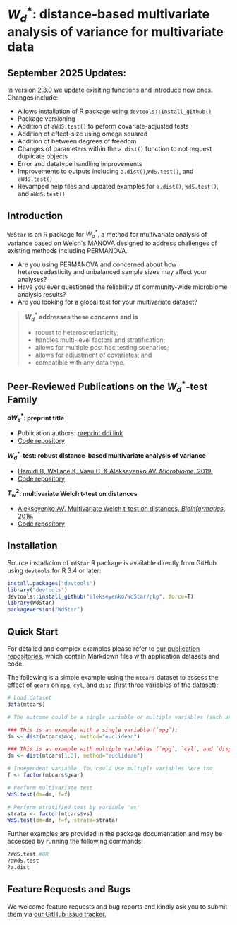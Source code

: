 

# $W_d^*$: distance-based multivariate analysis of variance for multivariate data

## September 2025 Updates:
In version 2.3.0 we update exisiting functions and introduce new ones. Changes include:
  - Allows [installation of R package using `devtools::install_github()`](https://github.com/bashirhamidi/WdStar-sandbox/tree/sandbox?tab=readme-ov-file#installation)
  - Package versioning  
  - Addition of `aWdS.test()` to peform covariate-adjusted tests 
  - Addition of effect-size using omega squared
  - Addition of between degrees of freedom
  - Changes of parameters within the `a.dist()` function to not request duplicate objects
  - Error and datatype handling improvements
  - Improvements to outputs including `a.dist()`,`WdS.test()`, and `aWdS.test()`
  - Revamped help files and updated examples for `a.dist()`, `WdS.test()`, and `aWdS.test()`


## Introduction 

`WdStar` is an R package for $W_d^*$, a method for multivariate analysis of variance based on Welch's MANOVA designed to address challenges of existing methods including PERMANOVA.
- Are you using PERMANOVA and concerned about how heteroscedasticity and unbalanced sample sizes may affect your analyses? 
- Have you ever questioned the reliability of community-wide microbiome analysis results?
- Are you looking for a global test for your multivariate dataset?

>**$W_d^*$ addresses these concerns and is**
>- robust to heteroscedasticity; 
>- handles multi-level factors and stratification;
>- allows for multiple post hoc testing scenarios;
>- allows for adjustment of covariates; and
>- compatible with any data type.


## Peer-Reviewed Publications on the $W_d^*$-test Family  
**$aW_d^*$: preprint title**  
- Publication authors: [preprint doi link](https://doi.org/10.1093/bioinformatics/btw524)
- [Code repository](https://github.com/alekseyenko/WdStar/tree/master/publications/Bioinformatics%20(2025))

**$W_d^*$-test: robust distance-based multivariate analysis of variance**  
- [Hamidi B, Wallace K, Vasu C, & Alekseyenko AV. *Microbiome.* 2019.](https://doi.org/10.1186/s40168-019-0659-9)
- [Code repository](https://github.com/alekseyenko/WdStar/tree/master/publications/Hamidi%20et%20al.%20Microbiome%20(2019))


**$T_w^2$: multivariate Welch t-test on distances**  
- [Alekseyenko AV. Multivariate Welch t-test on distances. *Bioinformatics*. 2016.](https://doi.org/10.1093/bioinformatics/btw524) 
- [Code repository](https://github.com/alekseyenko/Tw2)

## Installation  
Source installation of `WdStar` R package is available directly from GitHub using `devtools` for R 3.4 or later:
```R
install.packages("devtools")
library("devtools")
devtools::install_github("alekseyenko/WdStar/pkg", force=T)
library(WdStar)
packageVersion("WdStar")
```


## Quick Start  

For detailed and complex examples please refer to [our publication repositories](https://github.com/bashirhamidi/WdStar-sandbox/tree/sandbox?tab=readme-ov-file#peer-reviewed-publications-on-the-w_d-test-family), which contain Markdown files with application datasets and code.


The following is a simple example using the `mtcars` dataset to assess the effect of `gears` on `mpg`, `cyl`, and `disp` (first three variables of the dataset):   

```R
# Load dataset
data(mtcars)

# The outcome could be a single variable or multiple variables (such as multidimensional omics data).  

### This is an example with a single variable (`mpg`):
dm <- dist(mtcars$mpg, method="euclidean")

### This is an example with multiple variables (`mpg`, `cyl`, and `disp`):
dm <- dist(mtcars[1:3], method="euclidean") 

# Independent variable. You could use multiple variables here too.
f <- factor(mtcars$gear)

# Perform multivariate test  
WdS.test(dm=dm, f=f)

# Perform stratified test by variable 'vs'
strata <- factor(mtcars$vs)
WdS.test(dm=dm, f=f, strata=strata)
```

Further examples are provided in the package documentation and may be accessed by running the following commands:
```R
?WdS.test #OR
?aWdS.test
?a.dist
```

## Feature Requests and Bugs
We welcome feature requests and bug reports and kindly ask you to submit them via [our GitHub issue tracker.](https://github.com/alekseyenko/WdStar/issues)
